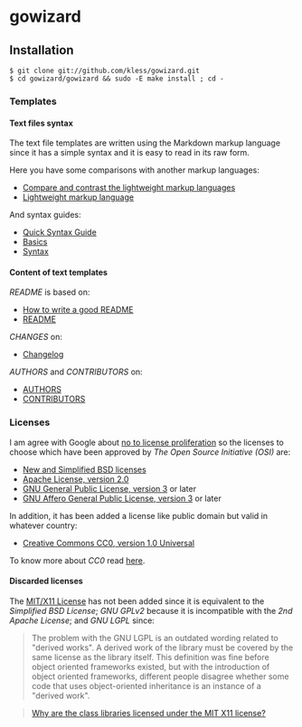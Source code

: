 gowizard
========

## Installation

    $ git clone git://github.com/kless/gowizard.git
    $ cd gowizard/gowizard && sudo -E make install ; cd -

### Templates

#### Text files syntax

The text file templates are written using the Markdown markup language since
it has a simple syntax and it is easy to read in its raw form.

Here you have some comparisons with another markup languages:

+ [Compare and contrast the lightweight markup languages][1]
+ [Lightweight markup language][2]

And syntax guides:

+ [Quick Syntax Guide](http://greg.vario.us/doc/markdown.txt)
+ [Basics](http://daringfireball.net/projects/markdown/basics)
+ [Syntax](http://daringfireball.net/projects/markdown/syntax)


[1]: http://stackoverflow.com/questions/659227/compare-and-contrast-the-lightweight-markup-languages-textile-markdown-and-res
[2]: http://en.wikipedia.org/wiki/Lightweight_markup_language

#### Content of text templates

*README* is based on:

+ [How to write a good README][3]
+ [README](http://en.wikipedia.org/wiki/README)

*CHANGES* on:

+ [Changelog](http://en.wikipedia.org/wiki/Changelog)

*AUTHORS* and *CONTRIBUTORS* on:

+ [AUTHORS](http://golang.org/AUTHORS)
+ [CONTRIBUTORS](http://golang.org/CONTRIBUTORS)


[3]: http://stackoverflow.com/questions/2304863/how-to-write-a-good-readme

### Licenses

I am agree with Google about [no to license proliferation][4] so the licenses to
choose which have been approved by *The Open Source Initiative (OSI)* are:

+ [New and Simplified BSD licenses][5]
+ [Apache License, version 2.0][6]
+ [GNU General Public License, version 3][7] or later
+ [GNU Affero General Public License, version 3][8] or later

In addition, it has been added a license like public domain but valid in
whatever country:

+ [Creative Commons CC0, version 1.0 Universal][9]

To know more about *CC0* read [here][10].


[4]:  http://www.zdnet.com/blog/burnette/google-says-no-to-license-proliferation/192
[5]:  http://opensource.org/licenses/bsd-license.php
[6]:  http://www.apache.org/licenses/LICENSE-2.0.html
[7]:  http://www.gnu.org/licenses/gpl.html
[8]:  http://www.gnu.org/licenses/agpl.html
[9]:  http://creativecommons.org/publicdomain/zero/1.0/
[10]: http://creativecommons.org/about/cc0

#### Discarded licenses

The [MIT/X11 License][11] has not been added since it is equivalent to the
*Simplified BSD License*; *GNU GPLv2* because it is incompatible with the
*2nd Apache License*; and *GNU LGPL* since:

> The problem with the GNU LGPL is an outdated wording related to "derived
> works". A derived work of the library must be covered by the same license as
> the library itself. This definition was fine before object oriented frameworks
> existed, but with the introduction of object oriented frameworks, different
> people disagree whether some code that uses object-oriented inheritance is an
> instance of a "derived work".

> [Why are the class libraries licensed under the MIT X11 license?][12]


[11]: http://opensource.org/licenses/mit-license.html
[12]: http://www.mono-project.com/Licensing

